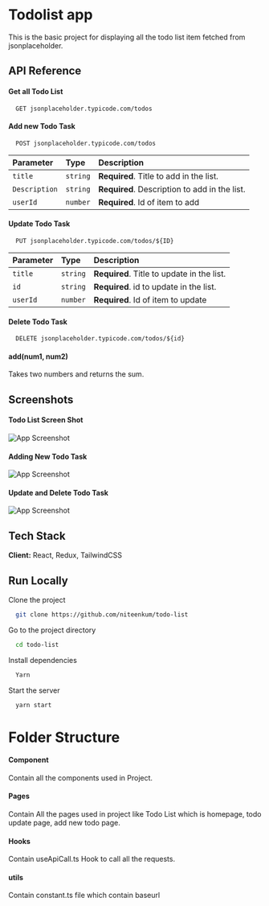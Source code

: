 
# Todolist app

This is the basic project for displaying all the todo list item fetched from jsonplaceholder. 




## API Reference

#### Get all Todo List

```https
  GET jsonplaceholder.typicode.com/todos
```

#### Add new Todo Task

```https
  POST jsonplaceholder.typicode.com/todos
```

| Parameter | Type     | Description                       |
| :-------- | :------- | :-------------------------------- |
| `title`      | `string` | **Required**.  Title to add in the list. |
| `Description`      | `string` | **Required**. Description to add in the list. |
| `userId`      | `number` | **Required**. Id of item to add |

#### Update Todo Task
```https
  PUT jsonplaceholder.typicode.com/todos/${ID}
```
| Parameter | Type     | Description                       |
| :-------- | :------- | :-------------------------------- |
| `title`      | `string` | **Required**.  Title to update in the list. |
| `id`      | `string` | **Required**. id to update in the list. |
| `userId`      | `number` | **Required**. Id of item to update |

#### Delete Todo Task

```https
  DELETE jsonplaceholder.typicode.com/todos/${id}
```
#### add(num1, num2)

Takes two numbers and returns the sum.


## Screenshots

#### Todo List Screen Shot
![App Screenshot](https://snipboard.io/EeWR8J.jpg)

#### Adding New Todo Task
![App Screenshot](https://snipboard.io/t1yDn0.jpg)

#### Update and Delete Todo Task
![App Screenshot](https://snipboard.io/a0YdFP.jpg)
## Tech Stack

**Client:** React, Redux, TailwindCSS



## Run Locally

Clone the project

```bash
  git clone https://github.com/niteenkum/todo-list
```

Go to the project directory

```bash
  cd todo-list
```

Install dependencies

```bash
  Yarn
```

Start the server

```bash
  yarn start
```

# Folder Structure

#### Component
Contain all the components used in Project.

#### Pages
Contain All the pages used in project like Todo List which is homepage,
todo update page, add new todo page.

#### Hooks

Contain useApiCall.ts Hook to call all the requests.

#### utils
Contain constant.ts file which contain baseurl 





